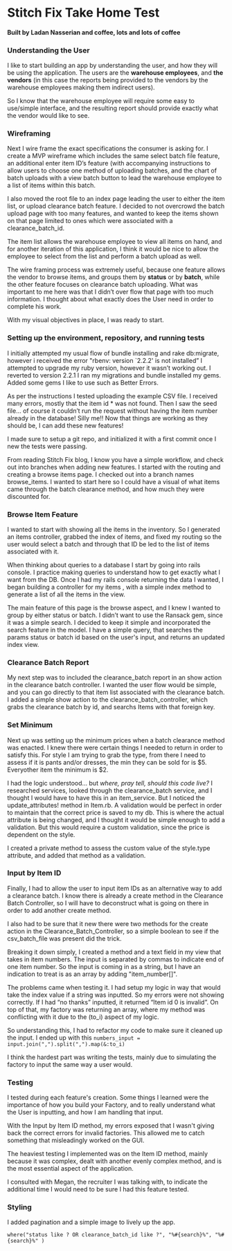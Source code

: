 <h1>Stitch Fix Take Home Test</h1>
<h4> Built by Ladan Nasserian and coffee, lots and lots of coffee </h4>

<h3> Understanding the User </h3>
I like to start building an app by understanding the user, and how they will be using the application. The users are the <b>warehouse employees</b>, and <b>the vendors</b> (in this case the reports being provided to the vendors by the warehouse employees making them indirect users). 

So I know that the warehouse employee will require some easy to use/simple interface, and the resulting report should provide exactly what the vendor would like to see. 

<h3>  Wireframing </h3>
Next I wire frame the exact specifications the consumer is asking for. I create a MVP wireframe which includes the same select batch file feature, an additional enter item ID’s feature (with accompanying instructions to allow users to choose one method of uploading batches, and the chart of batch uploads with a view batch button to lead the warehouse employee to a list of items within this batch.

I also moved the root file to an index page leading the user to either the item list,  or upload clearance batch feature. I decided to not overcrowd the batch upload page with too many features, and wanted to keep the items shown on that page limited to ones which were associated with a clearance_batch_id.

The item list allows the warehouse employee to view all items on hand, and for another iteration of this application, I think it would be nice to allow the employee to select from the list and perform a batch upload as well. 

The wire framing process was extremely useful, because one feature allows the vendor to browse items, and groups them by <b>status</b> or by <b>batch</b>, while the other feature focuses on clearance batch uploading. What was important to me here was that I didn’t over flow that page with too much information. I thought about what exactly does the User need in order to complete his work. 

With my visual objectives in place, I was ready to start. 

<h3> Setting up the environment, repository, and running tests </h3>

I initially attempted my usual flow of bundle installing and rake db:migrate, however i received the error "rbenv: version `2.2.2' is not installed”
I attempted to upgrade my ruby version, however it wasn’t working out. I reverted to version 2.2.1
I ran my migrations and bundle installed my gems. 
Added some gems I like to use such as Better Errors.

As per the instructions I tested uploading the example CSV file. I received many errors, mostly that the item id * was not found. Then I saw the seed file… of course it couldn’t run the request without having the item number already in the database! Silly me!! Now that things are working as they should be, I can add these new features!

I made sure to setup a git repo, and initialized it with a first commit once I new the tests were passing.

From reading Stitch Fix blog, I know you have a simple workflow, and check out into branches when adding new features. I started with the routing and creating a browse items page. I checked out into a branch names browse_items. I wanted to start here so I could have a visual of  what items came through the batch clearance method, and how much they were discounted for. 

<h3> Browse Item Feature </h3>

I wanted to start with showing all the items in the inventory. So I generated an items controller, grabbed the index of items, and fixed my routing so the user would select a batch and through that ID be led to the list of items associated with it.

When thinking about queries to a database I start by going into rails console. I practice making queries to understand how to get exactly what I want from the DB. Once I had my rails console returning the data I wanted, I began building a controller for my items , with a simple index method to generate a list of all the items in the view. 

The main feature of this page is the browse aspect, and I knew I wanted to group by either status or batch. I didn’t want to use the Ransack gem, since it was a simple search. I decided to keep it simple and incorporated the search feature in the model. I have a simple query, that searches the params status or batch id based on the user's input, and returns an updated index view. 

<h3> Clearance Batch Report </h3>

My next step was to included the clearance_batch report in an show action in the clearance batch controller. I wanted the user flow would be simple, and you can go directly to that item list associated with the clearance batch. I added a simple show action to the clearance_batch_controller, which grabs the clearance batch by id, and searchs Items with that foreign key. 

<h3> Set Minimum </h3>

Next up was setting up the minimum prices when a batch clearance method was enacted. 
I knew there were certain things I needed to return in order to satisfy this. For style I am trying to grab the type, from there I need to assess if it is pants and/or dresses, the min they can be sold for is $5. Everyother item the minimum is $2.

I had the logic understood… but <i>where, pray tell, should this code live?</i> I researched services, looked through the clearance_batch service, and I thought I would have to have this in an item_service. But I noticed the update_attributes! method in Item.rb. A validation would be perfect in order to maintain that the correct price is saved to my db. This is where the actual attribute is being changed, and I thought it would be simple enough to add a validation. But this would require a custom validation, since the price is dependent on the style.

I created a private method to assess the custom value of the style.type attribute, and added that method as a validation. 

<h3> Input by Item ID </h3>

Finally, I had to allow the user to input item IDs as an alternative way to add a clearance batch. I know there is already a create method in the Clearance Batch Controller, so I will have to deconstruct what is going on there in order to add another create method. 

I also had to be sure that it new there were two methods for the create action in the Clearance_Batch_Controller, so a simple boolean to see if the csv_batch_file was present did the trick. 

Breaking it down simply, I created a method and a text field in my view that takes in item numbers. The input is separated by commas to indicate end of one item number. So the input is coming in as a string, but I have an indication to treat is as an array by adding "item_number[]". 

The problems came when testing it. I had setup my logic in way that would take the index value if a string was inputted. So my errors were not showing correctly. If I had “no thanks” inputted, it returned “Item id 0 is invalid”. On top of that, my factory was returning an array, where my method was conflicting with it due to the (to_i) aspect of my logic. 

So understanding this, I had to refactor my code to make sure it cleaned up the input. I ended up with this 
```numbers_input = input.join(",").split(",").map(&:to_i)```

I think the hardest part was writing the tests, mainly due to simulating the factory to input the same way a user would.

<h3> Testing </h3>

I tested during each feature's creation. Some things I learned were the importance of how you build your Factory, and to really understand what the User is inputting, and how I am handling that input.

With the Input by Item ID method, my errors exposed that I wasn't giving back the correct errors for invalid factories. This allowed me to catch something that misleadingly worked on the GUI. 

The heaviest testing I implemented was on the Item ID method, mainly because it was complex, dealt with another evenly complex method, and is the most essential aspect of the application. 

I consulted with Megan, the recruiter I was talking with, to indicate the additional time I would need to be sure I had this feature tested.

<h3> Styling </h3>

I added pagination and a simple image to lively up the app. 

    where("status like ? OR clearance_batch_id like ?", "%#{search}%", "%#{search}%" )
